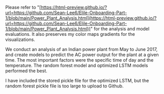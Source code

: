 Please refer to "[https://html-preview.github.io/?url=https://github.com/Sean-Lee6/Elile-Onboarding-Part-1/blob/main/Power_Plant_Analysis.html](https://html-preview.github.io/?url=https://github.com/Sean-Lee6/Elile-Onboarding-Part-1/blob/main/Power_Plant_Analysis.html))" for the analysis and model evaluations. It also preserves my color maps gradients for the visualizations.

We conduct an analysis of an Indian power plant from May to June 2017, and create models to predict the AC power output for the plant at a given time. The most important factors were the specific time of day and the temperature. The random forest model and optimized LSTM  models performed the best.

I have included the stored pickle file for the optimized LSTM, but the random forest pickle file is too large to upload to Github.
